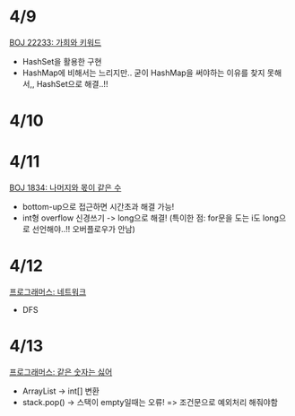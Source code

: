 # 4/9
[BOJ 22233: 가희와 키워드](https://www.acmicpc.net/problem/22233)
- HashSet을 활용한 구현
- HashMap에 비해서는 느리지만.. 굳이 HashMap을 써야하는 이유를 찾지 못해서,, HashSet으로 해결..!!

# 4/10

# 4/11
[BOJ 1834: 나머지와 몫이 같은 수](https://www.acmicpc.net/problem/1834)
- bottom-up으로 접근하면 시간초과 해결 가능!
- int형 overflow 신경쓰기 -> long으로 해결! (특이한 점: for문을 도는 i도 long으로 선언해야..!! 오버플로우가 안남)

# 4/12
[프로그래머스: 네트워크](https://school.programmers.co.kr/learn/courses/30/lessons/43162)
- DFS

# 4/13
[프로그래머스: 같은 숫자는 싫어](https://school.programmers.co.kr/learn/courses/30/lessons/12906)
- ArrayList<Integer> -> int[] 변환
- stack.pop() -> 스택이 empty일때는 오류! => 조건문으로 예외처리 해줘야함
